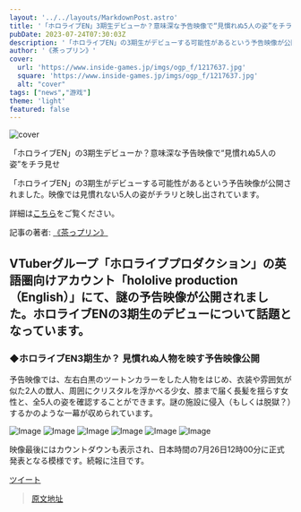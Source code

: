 ```yaml
---
layout: '../../layouts/MarkdownPost.astro'
title: '「ホロライブEN」3期生デビューか？意味深な予告映像で“見慣れぬ5人の姿”をチラ見せ'
pubDate: 2023-07-24T07:30:03Z
description: '「ホロライブEN」の3期生がデビューする可能性があるという予告映像が公開されました。映像では見慣れない5人の姿がチラリと映し出されています。'
author: '《茶っプリン》'
cover:
  url: 'https://www.inside-games.jp/imgs/ogp_f/1217637.jpg'
  square: 'https://www.inside-games.jp/imgs/ogp_f/1217637.jpg'
  alt: "cover"
tags: ["news","游戏"]
theme: 'light'
featured: false
---
```


![cover](https://www.inside-games.jp/imgs/ogp_f/1217637.jpg)

「ホロライブEN」の3期生デビューか？意味深な予告映像で“見慣れぬ5人の姿”をチラ見せ

「ホロライブEN」の3期生がデビューする可能性があるという予告映像が公開されました。映像では見慣れない5人の姿がチラリと映し出されています。

詳細は[こちら](https://www.inside-games.jp/article/2023/07/24/147368.html)をご覧ください。

記事の著者: [《茶っプリン》](/author/10181/recent/%E8%8C%B6%E3%81%A3%E3%83%97%E3%83%AA%E3%83%B3)

## VTuberグループ「ホロライブプロダクション」の英語圏向けアカウント「hololive production （English）」にて、謎の予告映像が公開されました。ホロライブENの3期生のデビューについて話題となっています。

### ◆ホロライブEN3期生か？ 見慣れぬ人物を映す予告映像公開

予告映像では、左右白黒のツートンカラーをした人物をはじめ、衣装や雰囲気が似た2人の獣人、周囲にクリスタルを浮かべる少女、膝まで届く長髪を揺らす女性と、全5人の姿を確認することができます。謎の施設に侵入（もしくは脱獄？）するかのような一幕が収められています。

![Image](https://www.inside-games.jp/imgs/zoom/1217631.jpg)
![Image](https://www.inside-games.jp/imgs/zoom/1217632.jpg)
![Image](https://www.inside-games.jp/imgs/zoom/1217633.jpg)
![Image](https://www.inside-games.jp/imgs/zoom/1217634.jpg)
![Image](https://www.inside-games.jp/imgs/zoom/1217635.jpg)
![Image](https://www.inside-games.jp/imgs/zoom/1217636.jpg)

映像最後にはカウントダウンも表示され、日本時間の7月26日12時00分に正式発表となる模様です。続報に注目です。

[ツイート](https://twitter.com/hololive_En/status/1683311047497895937)

>[原文地址](https://www.inside-games.jp/article/2023/07/24/147368.html)  
